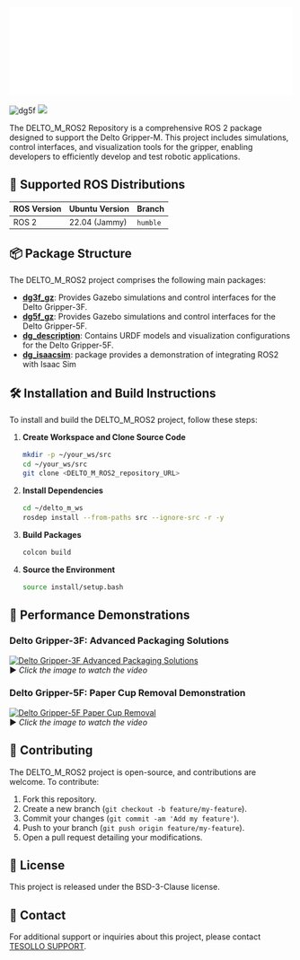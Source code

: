 <img src="/dg_description/image/title.svg"/>

<img src="/dg_description/image/dg5f_1.png" alt="dg5f" width="400px"/> <img src="https://en.tesollo.com/wp-content/uploads/2024/12/DG-5F-6-1.webp" width="300px"/>

The DELTO_M_ROS2 Repository is a comprehensive ROS 2 package designed to support the Delto Gripper-M. This project includes simulations, control interfaces, and visualization tools for the gripper, enabling developers to efficiently develop and test robotic applications.


## 📌 **Supported ROS Distributions**

|  **ROS Version** |  **Ubuntu Version** |  **Branch** |
|------------------|----------------------|---------------|
| ROS 2            | 22.04 (Jammy)        | `humble`      |


## 📦 Package Structure

The DELTO_M_ROS2 project comprises the following main packages:
- [**dg3f_gz**](/dg5f_gz/): Provides Gazebo simulations and control interfaces for the Delto Gripper-3F. 
- [**dg5f_gz**](/dg5f_gz/): Provides Gazebo simulations and control interfaces for the Delto Gripper-5F. 
- [**dg_description**](/dg_description/): Contains URDF models and visualization configurations for the Delto Gripper-5F.
- [**dg_isaacsim**](/dg_isaacsim/):  package provides a demonstration of integrating ROS2 with Isaac Sim


## 🛠️ Installation and Build Instructions

To install and build the DELTO_M_ROS2 project, follow these steps:

1. **Create Workspace and Clone Source Code**

   ```bash
   mkdir -p ~/your_ws/src
   cd ~/your_ws/src
   git clone <DELTO_M_ROS2_repository_URL>
   ```

2. **Install Dependencies**

   ```bash
   cd ~/delto_m_ws
   rosdep install --from-paths src --ignore-src -r -y
   ```

3. **Build Packages**

   ```bash
   colcon build
   ```

4. **Source the Environment**

   ```bash
   source install/setup.bash
   ```


## 🎯 **Performance Demonstrations**

### **Delto Gripper-3F: Advanced Packaging Solutions**

[![Delto Gripper-3F Advanced Packaging Solutions](https://img.youtube.com/vi/x6QCdgl5r8Q/sddefault.jpg)](https://www.youtube.com/watch?v=x6QCdgl5r8Q)  
▶️ *Click the image to watch the video*


### **Delto Gripper-5F: Paper Cup Removal Demonstration**

[![Delto Gripper-5F Paper Cup Removal](https://img.youtube.com/vi/MlUSlto5R9U/sddefault.jpg)](https://www.youtube.com/watch?v=MlUSlto5R9U)  
▶️ *Click the image to watch the video*

## 🤝 Contributing

The DELTO_M_ROS2 project is open-source, and contributions are welcome. To contribute:

1. Fork this repository.
2. Create a new branch (`git checkout -b feature/my-feature`).
3. Commit your changes (`git commit -am 'Add my feature'`).
4. Push to your branch (`git push origin feature/my-feature`).
5. Open a pull request detailing your modifications.


## 📄 License

This project is released under the BSD-3-Clause license.


## 📧 Contact

For additional support or inquiries about this project, please contact [TESOLLO SUPPORT](mailto:support@tesollo.com). 
